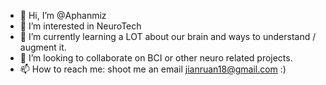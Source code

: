 - 👋 Hi, I’m @Aphanmiz
- 👀 I’m interested in NeuroTech
- 🌱 I’m currently learning a LOT about our brain and ways to understand / augment it.
- 💞️ I’m looking to collaborate on BCI or other neuro related projects.
- 📫 How to reach me: shoot me an email jianruan18@gmail.com :)

<!---
Aphanmiz/Aphanmiz is a ✨ special ✨ repository because its `README.md` (this file) appears on your GitHub profile.
You can click the Preview link to take a look at your changes.
--->
